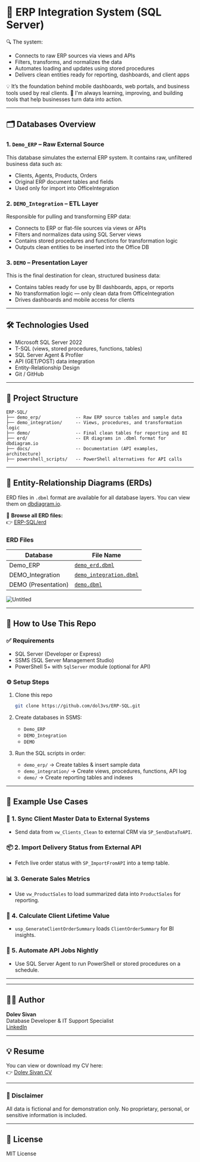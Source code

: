 # 🧠 ERP Integration System (SQL Server)

🔍 The system:
- Connects to raw ERP sources via views and APIs
- Filters, transforms, and normalizes the data
- Automates loading and updates using stored procedures
- Delivers clean entities ready for reporting, dashboards, and client apps

💡 It’s the foundation behind mobile dashboards, web portals, and business tools used by real clients.
🚀 I'm always learning, improving, and building tools that help businesses turn data into action.

---

## 🗂️ Databases Overview

### 1. `Demo_ERP` – Raw External Source
This database simulates the external ERP system. It contains raw, unfiltered business data such as:
- Clients, Agents, Products, Orders
- Original ERP document tables and fields
- Used only for import into OfficeIntegration

### 2. `DEMO_Integration` – ETL Layer
Responsible for pulling and transforming ERP data:
- Connects to ERP or flat-file sources via views or APIs
- Filters and normalizes data using SQL Server views
- Contains stored procedures and functions for transformation logic
- Outputs clean entities to be inserted into the Office DB

### 3. `DEMO` – Presentation Layer
This is the final destination for clean, structured business data:
- Contains tables ready for use by BI dashboards, apps, or reports
- No transformation logic — only clean data from OfficeIntegration
- Drives dashboards and mobile access for clients

---

## 🛠️ Technologies Used

- Microsoft SQL Server 2022
- T-SQL (views, stored procedures, functions, tables)
- SQL Server Agent & Profiler
- API (GET/POST) data integration
- Entity-Relationship Design
- Git / GitHub

---

## 📁 Project Structure

```
ERP-SQL/
├── demo_erp/             -- Raw ERP source tables and sample data
├── demo_integration/     -- Views, procedures, and transformation logic
├── demo/                 -- Final clean tables for reporting and BI
├── erd/                  -- ER diagrams in .dbml format for dbdiagram.io
├── docs/                 -- Documentation (API examples, architecture)
├── powershell_scripts/   -- PowerShell alternatives for API calls

```

---

## 📐 Entity-Relationship Diagrams (ERDs)

ERD files in `.dbml` format are available for all database layers. You can view them on [dbdiagram.io](https://dbdiagram.io).

📁 **Browse all ERD files:**  
👉 [ERP-SQL/erd](https://github.com/dol3vs/ERP-SQL/tree/main/erd)

### ERD Files
| Database           | File Name                  |
|--------------------|----------------------------|
| Demo_ERP           | [`demo_erd.dbml`](https://github.com/dol3vs/ERP-SQL/blob/main/erd/demo_erd.dbml) |
| DEMO_Integration   | [`demo_integration.dbml`](https://github.com/dol3vs/ERP-SQL/blob/main/erd/demo_integration.dbml) |
| DEMO (Presentation)| [`demo.dbml`](https://github.com/dol3vs/ERP-SQL/blob/main/erd/demo.dbml) |


![Untitled](https://github.com/user-attachments/assets/e7828ce2-b4b3-40d0-b8eb-4dd2dc303c38)


---

## 🚀 How to Use This Repo

### ✅ Requirements
- SQL Server (Developer or Express)
- SSMS (SQL Server Management Studio)
- PowerShell 5+ with `SqlServer` module (optional for API)

### ⚙️ Setup Steps

1. Clone this repo  
   ```bash
   git clone https://github.com/dol3vs/ERP-SQL.git
   ```

2. Create databases in SSMS:
   - `Demo_ERP`
   - `DEMO_Integration`
   - `DEMO`

3. Run the SQL scripts in order:
   - `demo_erp/` → Create tables & insert sample data
   - `demo_integration/` → Create views, procedures, functions, API log
   - `demo/` → Create reporting tables and indexes

---

## 📘 Example Use Cases

### 🧾 1. Sync Client Master Data to External Systems
- Send data from `vw_Clients_Clean` to external CRM via `SP_SendDataToAPI`.

### 📦 2. Import Delivery Status from External API
- Fetch live order status with `SP_ImportFromAPI` into a temp table.

### 📊 3. Generate Sales Metrics
- Use `vw_ProductSales` to load summarized data into `ProductSales` for reporting.

### 👥 4. Calculate Client Lifetime Value
- `usp_GenerateClientOrderSummary` loads `ClientOrderSummary` for BI insights.

### 🔁 5. Automate API Jobs Nightly
- Use SQL Server Agent to run PowerShell or stored procedures on a schedule.

---


---

## 👨‍💻 Author

**Dolev Sivan**  
Database Developer & IT Support Specialist  
[LinkedIn](https://www.linkedin.com/in/dol3vs)

---

## 💡 Resume

You can view or download my CV here:  
👉 [Dolev Sivan CV](docs/Dolev_Sivan_CV.pdf)

---

### 🔐 Disclaimer
All data is fictional and for demonstration only. No proprietary, personal, or sensitive information is included.

---

## 📝 License
MIT License

